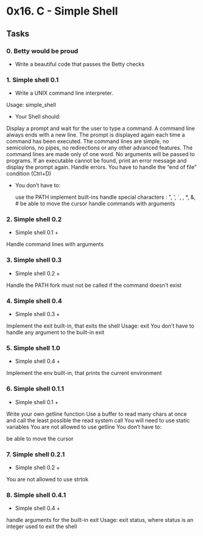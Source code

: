 # 0x16. C - Simple Shell

## Tasks

### 0. Betty would be proud
* Write a beautiful code that passes the Betty checks

### 1. Simple shell 0.1
* Write a UNIX command line interpreter.

Usage: simple_shell
* Your Shell should:

Display a prompt and wait for the user to type a command. A command line always ends with a new line.
The prompt is displayed again each time a command has been executed.
The command lines are simple, no semicolons, no pipes, no redirections or any other advanced features.
The command lines are made only of one word. No arguments will be passed to programs.
If an executable cannot be found, print an error message and display the prompt again.
Handle errors.
You have to handle the “end of file” condition (Ctrl+D)
* You don’t have to:

	use the PATH
	implement built-ins
	handle special characters : ", ', `, \, *, &, #
	be able to move the cursor
	handle commands with arguments

### 2. Simple shell 0.2
* Simple shell 0.1 +

Handle command lines with arguments

### 3. Simple shell 0.3
* Simple shell 0.2 +

Handle the PATH
fork must not be called if the command doesn’t exist

### 4. Simple shell 0.4
* Simple shell 0.3 +

Implement the exit built-in, that exits the shell
Usage: exit
You don’t have to handle any argument to the built-in exit

### 5. Simple shell 1.0
* Simple shell 0.4 +

Implement the env built-in, that prints the current environment

### 6. Simple shell 0.1.1
* Simple shell 0.1 +

Write your own getline function
Use a buffer to read many chars at once and call the least possible the read system call
You will need to use static variables
You are not allowed to use getline
You don’t have to:

be able to move the cursor

### 7. Simple shell 0.2.1
* Simple shell 0.2 +

You are not allowed to use strtok
### 8. Simple shell 0.4.1
* Simple shell 0.4 +

handle arguments for the built-in exit
Usage: exit status, where status is an integer used to exit the shell
